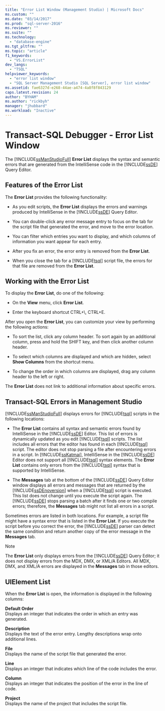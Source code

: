 ```yaml
---
title: "Error List Window (Management Studio) | Microsoft Docs"
ms.custom: ""
ms.date: "03/14/2017"
ms.prod: "sql-server-2016"
ms.reviewer: ""
ms.suite: ""
ms.technology: 
  - "database-engine"
ms.tgt_pltfrm: ""
ms.topic: "article"
f1_keywords: 
  - "VS.ErrorList"
dev_langs: 
  - "TSQL"
helpviewer_keywords: 
  - "error list window"
  - "SQL Server Management Studio [SQL Server], error list window"
ms.assetid: fae6327d-e268-44ae-a474-4a8f8f843129
caps.latest.revision: 24
author: "BYHAM"
ms.author: "rickbyh"
manager: "jhubbard"
ms.workload: "Inactive"
---
```

# Transact-SQL Debugger - Error List Window
  The [!INCLUDE[ssManStudioFull](../../includes/ssmanstudiofull-md.md)] **Error List** displays the syntax and semantic errors that are generated from the IntelliSense code in the [!INCLUDE[ssDE](../../includes/ssde-md.md)] Query Editor.  
  
## Features of the Error List  
 The **Error List** provides the following functionality:  
  
-   As you edit scripts, the **Error List** displays the errors and warnings produced by IntelliSense in the [!INCLUDE[ssDE](../../includes/ssde-md.md)] Query Editor.  
  
-   You can double-click any error message entry to focus on the tab for the script file that generated the error, and move to the error location.  
  
-   You can filter which entries you want to display, and which columns of information you want appear for each entry.  
  
-   After you fix an error, the error entry is removed from the **Error List**.  
  
-   When you close the tab for a [!INCLUDE[tsql](../../includes/tsql-md.md)] script file, the errors for that file are removed from the **Error List**.  
  
## Working with the Error List  
 To display the **Error List**, do one of the following:  
  
-   On the **View** menu, click **Error List**.  
  
-   Enter the keyboard shortcut CTRL+\\, CTRL+E.  
  
 After you open the **Error List**, you can customize your view by performing the following actions:  
  
-   To sort the list, click any column header. To sort again by an additional column, press and hold the SHIFT key, and then click another column header.  
  
-   To select which columns are displayed and which are hidden, select **Show Columns** from the shortcut menu.  
  
-   To change the order in which columns are displayed, drag any column header to the left or right.  
  
 The **Error List** does not link to additional information about specific errors.  
  
## Transact-SQL Errors in Management Studio  
 [!INCLUDE[ssManStudioFull](../../includes/ssmanstudiofull-md.md)] displays errors for [!INCLUDE[tsql](../../includes/tsql-md.md)] scripts in the following locations:  
  
-   The **Error List** contains all syntax and semantic errors found by IntelliSense in the [!INCLUDE[ssDE](../../includes/ssde-md.md)] Editor. This list of errors is dynamically updated as you edit [!INCLUDE[tsql](../../includes/tsql-md.md)] scripts. The list includes all errors that the editor has found in each [!INCLUDE[tsql](../../includes/tsql-md.md)] script. The editor does not stop parsing a file after encountering errors in a script. In [!INCLUDE[ssKatmai](../../includes/sskatmai-md.md)], IntelliSense in the [!INCLUDE[ssDE](../../includes/ssde-md.md)] Editor does not support all [!INCLUDE[tsql](../../includes/tsql-md.md)] syntax elements. The **Error List** contains only errors from the [!INCLUDE[tsql](../../includes/tsql-md.md)] syntax that is supported by IntelliSense.  
  
-   The **Messages** tab at the bottom of the [!INCLUDE[ssDE](../../includes/ssde-md.md)] Query Editor window displays all errors and messages that are returned by the [!INCLUDE[ssDEnoversion](../../includes/ssdenoversion-md.md)] when a [!INCLUDE[tsql](../../includes/tsql-md.md)] script is executed. This list does not change until you execute the script again. The [!INCLUDE[ssDE](../../includes/ssde-md.md)] stops parsing a batch after it finds one or two compile errors; therefore, the **Messages** tab might not list all errors in a script.  
  
 Sometimes errors are listed in both locations. For example, a script file might have a syntax error that is listed in the **Error List**. If you execute the script before you correct the error, the [!INCLUDE[ssDE](../../includes/ssde-md.md)] parser can detect the same condition and return another copy of the error message in the **Messages** tab.  
  
> [!NOTE]  
>  The **Error List** only displays errors from the [!INCLUDE[ssDE](../../includes/ssde-md.md)] Query Editor; it does not display errors from the MDX, DMX, or XML/A Editors. All MDX, DMX, and XML/A errors are displayed in the **Messages** tab in those editors.  
  
## UIElement List  
 When the **Error List** is open, the information is displayed in the following columns:  
  
 **Default Order**  
 Displays an integer that indicates the order in which an entry was generated.  
  
 **Description**  
 Displays the text of the error entry. Lengthy descriptions wrap onto additional lines.  
  
 **File**  
 Displays the name of the script file that generated the error.  
  
 **Line**  
 Displays an integer that indicates which line of the code includes the error.  
  
 **Column**  
 Displays an integer that indicates the position of the error in the line of code.  
  
 **Project**  
 Displays the name of the project that includes the script file.  
  
  
